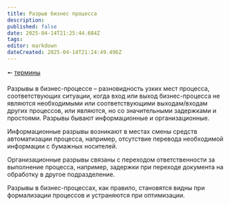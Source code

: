 ```yaml
---
title: Разрыв бизнес процесса
description: 
published: false
date: 2025-04-14T21:25:44.684Z
tags: 
editor: markdown
dateCreated: 2025-04-14T21:24:49.496Z
---
```


🠔 [термины](/definitions)

Разрывы в бизнес-процессе – разновидность узких мест процесса, соответствующих ситуации, когда вход или выход бизнес-процесса не являются необходимыми или соответствующими выходам/входам других процессов, или являются, но со значительными задержками и простоями. Разрывы бывают информационные и организационные.

Информационные разрывы возникают в местах смены средств автоматизации процесса, например, отсутствие перевода необходимой информации с бумажных носителей.

Организационные разрывы связаны с переходом ответственности за выполнение процесса, например, задержки при переходе документа на обработку в другое подразделение.

Разрывы в бизнес-процессах, как правило, становятся видны при формализации процессов и устраняются при оптимизации.